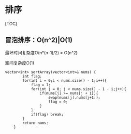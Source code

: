 # 排序

[TOC]



## 冒泡排序：O(n^2)|O(1)

最坏时间复杂度O(n*(n-1)/2) = O(n^2)

空间复杂度O(1)

```
vector<int> sortArray(vector<int>& nums) {
        int flag;
        for(int i = 0;i < nums.size() - 1;i++){
            flag = 1;
            for(int j = 0; j < nums.size() - 1 - i;j++){
                if(nums[j] >= nums[j + 1]){
                    swap(nums[j],nums[j+1]);
                    flag = 0;
                }
            }
            if(flag) break;
        }
        return nums;
    }
```

